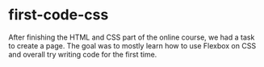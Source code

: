 # first-code-css
After finishing the HTML and CSS part of the online course, we had a task to create a page. The goal was to mostly learn how to use Flexbox on CSS and overall try writing code for the first time.
